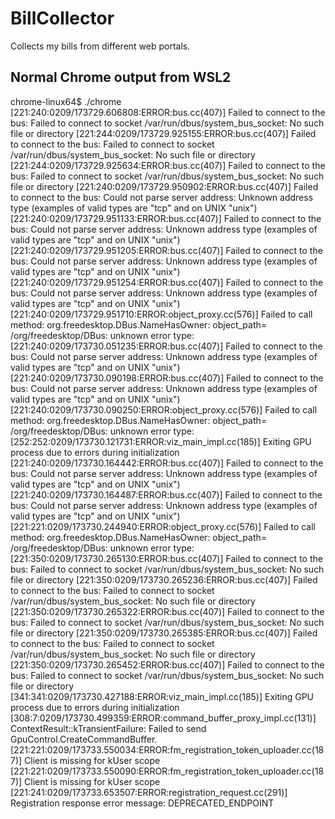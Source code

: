 # BillCollector

Collects my bills from different web portals.


## Normal Chrome output from WSL2
chrome-linux64$ ./chrome
[221:240:0209/173729.606808:ERROR:bus.cc(407)] Failed to connect to the bus: Failed to connect to socket /var/run/dbus/system_bus_socket: No such file or directory
[221:244:0209/173729.925155:ERROR:bus.cc(407)] Failed to connect to the bus: Failed to connect to socket /var/run/dbus/system_bus_socket: No such file or directory
[221:244:0209/173729.925634:ERROR:bus.cc(407)] Failed to connect to the bus: Failed to connect to socket /var/run/dbus/system_bus_socket: No such file or directory
[221:240:0209/173729.950902:ERROR:bus.cc(407)] Failed to connect to the bus: Could not parse server address: Unknown address type (examples of valid types are "tcp" and on UNIX "unix")
[221:240:0209/173729.951133:ERROR:bus.cc(407)] Failed to connect to the bus: Could not parse server address: Unknown address type (examples of valid types are "tcp" and on UNIX "unix")
[221:240:0209/173729.951205:ERROR:bus.cc(407)] Failed to connect to the bus: Could not parse server address: Unknown address type (examples of valid types are "tcp" and on UNIX "unix")
[221:240:0209/173729.951254:ERROR:bus.cc(407)] Failed to connect to the bus: Could not parse server address: Unknown address type (examples of valid types are "tcp" and on UNIX "unix")
[221:240:0209/173729.951710:ERROR:object_proxy.cc(576)] Failed to call method: org.freedesktop.DBus.NameHasOwner: object_path= /org/freedesktop/DBus: unknown error type:
[221:240:0209/173730.051235:ERROR:bus.cc(407)] Failed to connect to the bus: Could not parse server address: Unknown address type (examples of valid types are "tcp" and on UNIX "unix")
[221:240:0209/173730.090198:ERROR:bus.cc(407)] Failed to connect to the bus: Could not parse server address: Unknown address type (examples of valid types are "tcp" and on UNIX "unix")
[221:240:0209/173730.090250:ERROR:object_proxy.cc(576)] Failed to call method: org.freedesktop.DBus.NameHasOwner: object_path= /org/freedesktop/DBus: unknown error type:
[252:252:0209/173730.121731:ERROR:viz_main_impl.cc(185)] Exiting GPU process due to errors during initialization
[221:240:0209/173730.164442:ERROR:bus.cc(407)] Failed to connect to the bus: Could not parse server address: Unknown address type (examples of valid types are "tcp" and on UNIX "unix")
[221:240:0209/173730.164487:ERROR:bus.cc(407)] Failed to connect to the bus: Could not parse server address: Unknown address type (examples of valid types are "tcp" and on UNIX "unix")
[221:221:0209/173730.244940:ERROR:object_proxy.cc(576)] Failed to call method: org.freedesktop.DBus.NameHasOwner: object_path= /org/freedesktop/DBus: unknown error type:
[221:350:0209/173730.265130:ERROR:bus.cc(407)] Failed to connect to the bus: Failed to connect to socket /var/run/dbus/system_bus_socket: No such file or directory
[221:350:0209/173730.265236:ERROR:bus.cc(407)] Failed to connect to the bus: Failed to connect to socket /var/run/dbus/system_bus_socket: No such file or directory
[221:350:0209/173730.265322:ERROR:bus.cc(407)] Failed to connect to the bus: Failed to connect to socket /var/run/dbus/system_bus_socket: No such file or directory
[221:350:0209/173730.265385:ERROR:bus.cc(407)] Failed to connect to the bus: Failed to connect to socket /var/run/dbus/system_bus_socket: No such file or directory
[221:350:0209/173730.265452:ERROR:bus.cc(407)] Failed to connect to the bus: Failed to connect to socket /var/run/dbus/system_bus_socket: No such file or directory
[341:341:0209/173730.427188:ERROR:viz_main_impl.cc(185)] Exiting GPU process due to errors during initialization
[308:7:0209/173730.499359:ERROR:command_buffer_proxy_impl.cc(131)] ContextResult::kTransientFailure: Failed to send GpuControl.CreateCommandBuffer.
[221:221:0209/173733.550034:ERROR:fm_registration_token_uploader.cc(187)] Client is missing for kUser scope
[221:221:0209/173733.550090:ERROR:fm_registration_token_uploader.cc(187)] Client is missing for kUser scope
[221:241:0209/173733.653507:ERROR:registration_request.cc(291)] Registration response error message: DEPRECATED_ENDPOINT